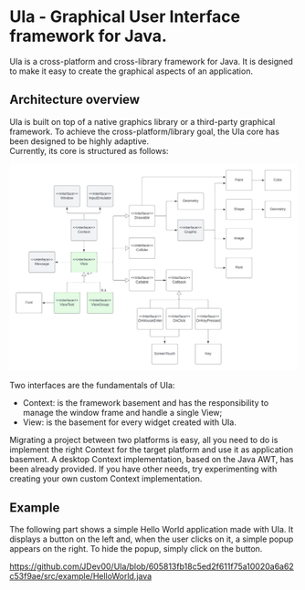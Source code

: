 # UIa - Graphical User Interface framework for Java.
UIa is a cross-platform and cross-library framework for Java. 
It is designed to make it easy to create the graphical aspects of an application.

## Architecture overview
UIa is built on top of a native graphics library or a third-party graphical framework. 
To achieve the cross-platform/library goal, the UIa core has been designed to be highly adaptive.
<br>
Currently, its core is structured as follows:

![Screenshot](docs/UIa-UML.jpeg)

Two interfaces are the fundamentals of UIa:
<ul>
  <li>Context: is the framework basement and has the responsibility to manage the window frame and handle a single View;</li>
  <li>View: is the basement for every widget created with UIa.</li>
</ul>

Migrating a project between two platforms is easy, all you need to do is implement the right Context 
for the target platform and use it as application basement. A desktop Context implementation, based on the Java AWT, 
has been already provided. If you have other needs, try experimenting with creating your own custom Context implementation.

## Example
The following part shows a simple Hello World application made with UIa. 
It displays a button on the left and, when the user clicks on it, a simple popup appears on the right. 
To hide the popup, simply click on the button.

https://github.com/JDev00/UIa/blob/605813fb18c5ed2f611f75a10020a6a62c53f9ae/src/example/HelloWorld.java